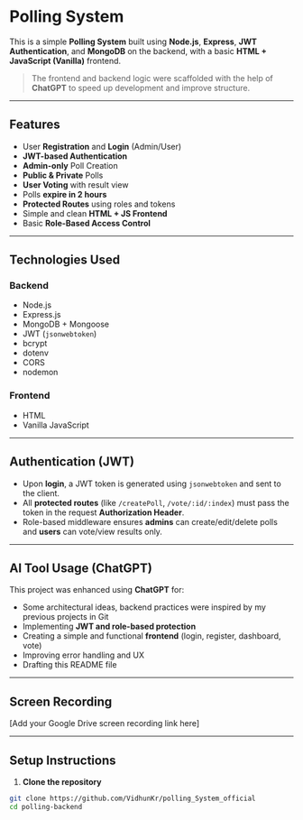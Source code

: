# Polling System

This is a simple **Polling System** built using **Node.js**, **Express**, **JWT Authentication**, and **MongoDB** on the backend, with a basic **HTML + JavaScript (Vanilla)** frontend.

> The frontend and backend logic were scaffolded with the help of **ChatGPT** to speed up development and improve structure.

---

##  Features

- User **Registration** and **Login** (Admin/User)
- **JWT-based Authentication**
- **Admin-only** Poll Creation
- **Public & Private** Polls
- **User Voting** with result view
- Polls **expire in 2 hours**
- **Protected Routes** using roles and tokens
- Simple and clean **HTML + JS Frontend**
- Basic **Role-Based Access Control**

---

##  Technologies Used

### Backend
- Node.js  
- Express.js  
- MongoDB + Mongoose  
- JWT (`jsonwebtoken`)  
- bcrypt  
- dotenv  
- CORS  
- nodemon  

### Frontend
- HTML  
- Vanilla JavaScript  

---

##  Authentication (JWT)

- Upon **login**, a JWT token is generated using `jsonwebtoken` and sent to the client.
- All **protected routes** (like `/createPoll`, `/vote/:id/:index`) must pass the token in the request **Authorization Header**.
- Role-based middleware ensures **admins** can create/edit/delete polls and **users** can vote/view results only.

---

##  AI Tool Usage (ChatGPT)

This project was enhanced using **ChatGPT** for:

- Some architectural ideas, backend practices were inspired by my previous projects in Git
- Implementing **JWT and role-based protection**
- Creating a simple and functional **frontend** (login, register, dashboard, vote)
- Improving error handling and UX
- Drafting this README file

---

##  Screen Recording

[Add your Google Drive screen recording link here]

---

##  Setup Instructions

1. **Clone the repository**
```bash
git clone https://github.com/VidhunKr/polling_System_official
cd polling-backend

